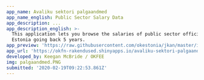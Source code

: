```yaml
---
app_name: Avaliku sektori palgaandmed
app_name_english: Public Sector Salary Data
app_description: ...
app_description_english: >-
  This application lets you browse the salaries of public sector officials in
  Estonia going back 5 years.
app_preview: 'https://raw.githubusercontent.com/okestonia/jkan/master/img/palgaandmed.PNG'
app_url: 'https://okfn-rakendused.shinyapps.io/avaliku-sektori-palgaandmed-rakendus/'
developed_by: Keegan McBride / OKFEE
img: palgaandmed.PNG
submitted: '2020-02-19T09:22:53.861Z'
---
```


